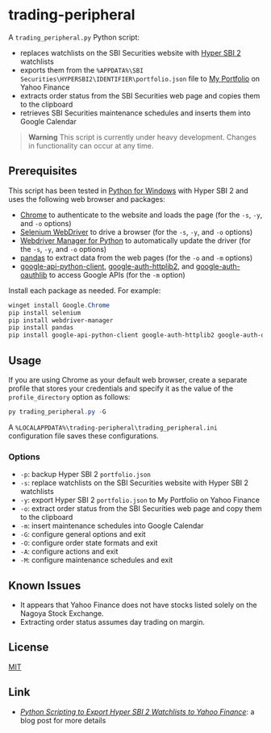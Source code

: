 # trading-peripheral #

<!-- Python script that exports Hyper SBI 2 watchlists to Yahoo
Finance and extracts order status from SBI Securities web page -->

<!-- hypersbi2 python chrome selenium webdrivermanager pandas
google-api -->

A `trading_peripheral.py` Python script:

  * replaces watchlists on the SBI Securities website with [Hyper SBI
    2](https://go.sbisec.co.jp/lp/lp_hyper_sbi2_211112.html)
    watchlists
  * exports them from the `%APPDATA%\SBI
    Securities\HYPERSBI2\IDENTIFIER\portfolio.json` file to [My
    Portfolio](https://finance.yahoo.com/portfolios) on Yahoo Finance
  * extracts order status from the SBI Securities web page and copies
    them to the clipboard
  * retrieves SBI Securities maintenance schedules and inserts them
    into Google Calendar

> **Warning** This script is currently under heavy development.
> Changes in functionality can occur at any time.

## Prerequisites ##

This script has been tested in [Python for
Windows](https://www.python.org/downloads/windows/) with Hyper SBI 2
and uses the following web browser and packages:

  * [Chrome](https://www.google.com/chrome/) to authenticate to the
    website and loads the page (for the `-s`, `-y`, and `-o` options)
  * [Selenium
    WebDriver](https://www.selenium.dev/documentation/webdriver/) to
    drive a browser (for the `-s`, `-y`, and `-o` options)
  * [Webdriver Manager for
    Python](https://github.com/SergeyPirogov/webdriver_manager) to
    automatically update the driver (for the `-s`, `-y`, and `-o`
    options)
  * [pandas](https://pandas.pydata.org/) to extract data from the web
    pages (for the `-o` and `-m` options)
  * [google-api-python-client](https://googleapis.github.io/google-api-python-client/docs/),
    [google-auth-httplib2](https://github.com/googleapis/google-auth-library-python-httplib2),
    and
    [google-auth-oauthlib](https://github.com/googleapis/google-auth-library-python-oauthlib)
    to access Google APIs (for the `-m` option)

Install each package as needed.  For example:

``` powershell
winget install Google.Chrome
pip install selenium
pip install webdriver-manager
pip install pandas
pip install google-api-python-client google-auth-httplib2 google-auth-oauthlib
```

## Usage ##

If you are using Chrome as your default web browser, create a separate
profile that stores your credentials and specify it as the value of
the `profile_directory` option as follows:

``` powershell
py trading_peripheral.py -G
```

A `%LOCALAPPDATA%\trading-peripheral\trading_peripheral.ini`
configuration file saves these configurations.

### Options ###

  * `-p`: backup Hyper SBI 2 `portfolio.json`
  * `-s`: replace watchlists on the SBI Securities website with Hyper
    SBI 2 watchlists
  * `-y`: export Hyper SBI 2 `portfolio.json` to My Portfolio on Yahoo
    Finance
  * `-o`: extract order status from the SBI Securities web page and
    copy them to the clipboard
  * `-m`: insert maintenance schedules into Google Calendar
  * `-G`: configure general options and exit
  * `-O`: configure order state formats and exit
  * `-A`: configure actions and exit
  * `-M`: configure maintenance schedules and exit

## Known Issues ##

  * It appears that Yahoo Finance does not have stocks listed solely
    on the Nagoya Stock Exchange.
  * Extracting order status assumes day trading on margin.

## License ##

[MIT](LICENSE.md)

## Link ##

  * [*Python Scripting to Export Hyper SBI 2 Watchlists to Yahoo
    Finance*](https://carmine560.blogspot.com/2023/02/python-scripting-to-export-hyper-sbi-2.html):
    a blog post for more details
